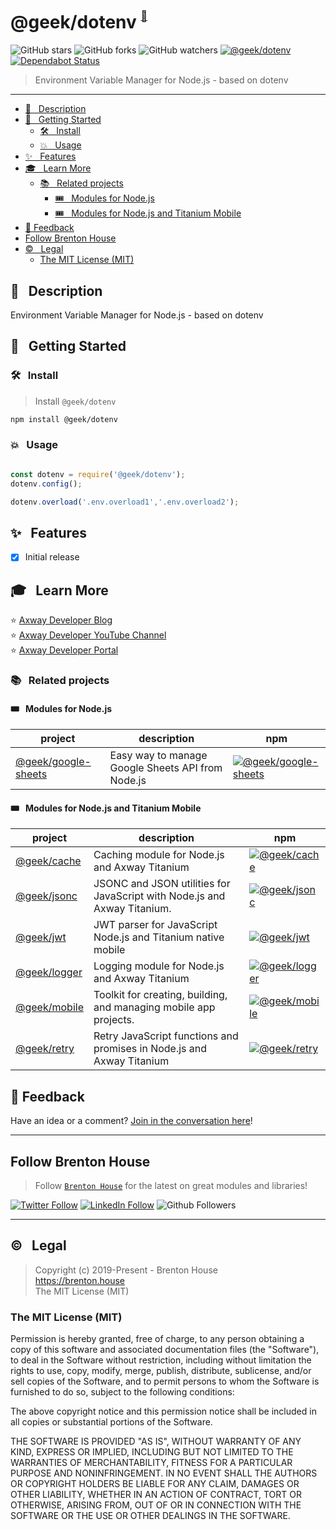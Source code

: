 # @geek/dotenv <sup><sup><sub><a name="brenton-house" href="#brenton-house">🚀</a></sub></sup></sup> 

![GitHub stars](https://img.shields.io/github/stars/brentonhouse/geek-dotenv?style=social)
![GitHub forks](https://img.shields.io/github/forks/brentonhouse/geek-dotenv?style=social)
![GitHub watchers](https://img.shields.io/github/watchers/brentonhouse/geek-dotenv?style=social)
[![@geek/dotenv](https://img.shields.io/npm/v/@geek/dotenv.png)](https://www.npmjs.com/package/@geek/dotenv)
[![Dependabot Status](https://api.dependabot.com/badges/status?host=github&repo=brentonhouse/geek-dotenv)](https://dependabot.com)


> Environment Variable Manager for Node.js - based on dotenv

---

* [📓   &nbsp; Description](#--description)
* [🚀  &nbsp; Getting Started](#--getting-started)
	* [🛠️  &nbsp; Install](#️--install)
	* [💥 &nbsp; Usage](#--usage)
* [✨  &nbsp; Features](#--features)
* [🎓  &nbsp;  Learn More](#--learn-more)
	* [📚  &nbsp;  Related projects](#--related-projects)
		* [🎟️  &nbsp; Modules for Node.js](#️--modules-for-nodejs)
		* [🎟️  &nbsp; Modules for Node.js and Titanium Mobile](#️--modules-for-nodejs-and-titanium-mobile)
* [📣 Feedback](#-feedback)
* [Follow Brenton House](#follow-brenton-house)
* [©️  &nbsp; Legal](#️--legal)
	* [The MIT License (MIT)](#the-mit-license-mit)

## 📓   &nbsp; Description

Environment Variable Manager for Node.js - based on dotenv

## 🚀  &nbsp; Getting Started

### 🛠️  &nbsp; Install

> Install `@geek/dotenv`

```bash
npm install @geek/dotenv
```

### 💥 &nbsp; Usage

```JavaScript

const dotenv = require('@geek/dotenv');
dotenv.config();

dotenv.overload('.env.overload1','.env.overload2');

```

## ✨  &nbsp; Features

* [x] Initial release



## 🎓  &nbsp;  Learn More


⭐  [Axway Developer Blog](https://devblog.axway.com)   
⭐  [Axway Developer YouTube Channel](https://youtube.com/axwaydev)   
⭐  [Axway Developer Portal](https://developer.axway.com)    

### 📚  &nbsp;  Related projects

#### 🎟️  &nbsp; Modules for Node.js

| project  	|  description 	|  npm	|
|---	|---  |---	|
| [@geek/google-sheets](https://www.npmjs.com/package/@geek/google-sheets)  	| Easy way to manage Google Sheets API from Node.js  	| [![@geek/google-sheets](https://img.shields.io/npm/v/@geek/google-sheets.png)](https://www.npmjs.com/package/@geek/google-sheets)      |

#### 🎟️  &nbsp; Modules for Node.js and Titanium Mobile

| project  	|  description 	|  npm	|
|---	|---  |---	|
| [@geek/cache](https://www.npmjs.com/package/@geek/cache)  	| Caching module for Node.js and Axway Titanium  	| [![@geek/cache](https://img.shields.io/npm/v/@geek/cache.png)](https://www.npmjs.com/package/@geek/cache)      |
| [@geek/jsonc](https://www.npmjs.com/package/@geek/cache)  	| JSONC and JSON utilities for JavaScript with Node.js and Axway Titanium.  	| [![@geek/jsonc](https://img.shields.io/npm/v/@geek/jsonc.png)](https://www.npmjs.com/package/@geek/jsonc)      |
|  [@geek/jwt](https://www.npmjs.com/package/@geek/jwt) 	| JWT parser for JavaScript Node.js and Titanium native mobile  |  [![@geek/jwt](https://img.shields.io/npm/v/@geek/jwt.png)](https://www.npmjs.com/package/@geek/jwt)     |
|  [@geek/logger](https://www.npmjs.com/package/@geek/logger) 	| Logging module for Node.js and Axway Titanium  |   [![@geek/logger](https://img.shields.io/npm/v/@geek/logger.png)](https://www.npmjs.com/package/@geek/logger)        |
| [@geek/mobile](https://www.npmjs.com/package/@geek/mobile)  	| Toolkit for creating, building, and managing mobile app projects.  	| [![@geek/mobile](https://img.shields.io/npm/v/@geek/mobile.png)](https://www.npmjs.com/package/@geek/mobile)    	|
|  [@geek/retry](https://www.npmjs.com/package/@geek/retry) 	| Retry JavaScript functions and promises in Node.js and Axway Titanium  |   [![@geek/retry](https://img.shields.io/npm/v/@geek/retry.png)](https://www.npmjs.com/package/@geek/retry)        |



## 📣 Feedback

Have an idea or a comment?  [Join in the conversation here](https://github.com/brentonhouse/geek-dotenv/issues)! 

-----

## Follow Brenton House 

> Follow [`Brenton House`](https://brenton.house) for the latest on great modules and libraries!

[![Twitter Follow](https://img.shields.io/twitter/follow/brentonhouse?label=Follow%20%40brentonhouse%20on%20twitter&style=social)](https://twitter.com/brentonhouse)
[![LinkedIn Follow](https://img.shields.io/badge/LinkedIn-_Connect_with_%40brentonhouse_-blue?logo=linkedin&style=flat-square)](https://www.linkedin.com/in/brentonhouse/)
![Github Followers](https://img.shields.io/github/followers/brentonhouse?label=Follow%20%40brentonhouse%20on%20GitHub&style=social)

-----

## ©️  &nbsp; Legal

> Copyright (c) 2019-Present - Brenton House   
> https://brenton.house   
> The MIT License (MIT)   
 
### The MIT License (MIT)   

Permission is hereby granted, free of charge, to any person obtaining a copy
of this software and associated documentation files (the "Software"), to deal
in the Software without restriction, including without limitation the rights
to use, copy, modify, merge, publish, distribute, sublicense, and/or sell
copies of the Software, and to permit persons to whom the Software is
furnished to do so, subject to the following conditions:

The above copyright notice and this permission notice shall be included in
all copies or substantial portions of the Software.

THE SOFTWARE IS PROVIDED "AS IS", WITHOUT WARRANTY OF ANY KIND, EXPRESS OR
IMPLIED, INCLUDING BUT NOT LIMITED TO THE WARRANTIES OF MERCHANTABILITY,
FITNESS FOR A PARTICULAR PURPOSE AND NONINFRINGEMENT. IN NO EVENT SHALL THE
AUTHORS OR COPYRIGHT HOLDERS BE LIABLE FOR ANY CLAIM, DAMAGES OR OTHER
LIABILITY, WHETHER IN AN ACTION OF CONTRACT, TORT OR OTHERWISE, ARISING FROM,
OUT OF OR IN CONNECTION WITH THE SOFTWARE OR THE USE OR OTHER DEALINGS IN
THE SOFTWARE.
